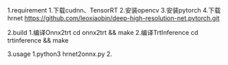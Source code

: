
1.requirement
1.下载cudnn、TensorRT
2.安装opencv
3.安装pytorch
4.下载 hrnet https://github.com/leoxiaobin/deep-high-resolution-net.pytorch.git

2.build
1.编译Onnx2trt
  cd onnx2trt && make
2.编译TrtInference
  cd trtinference && make

3.usage
1.python3 hrnet2onnx.py
2.